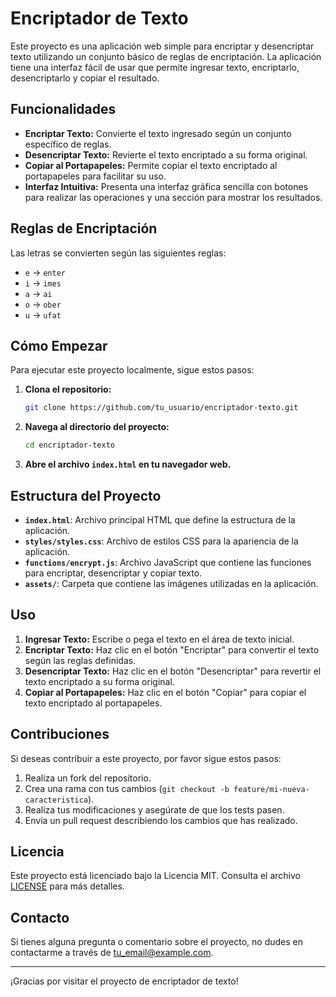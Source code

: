 # Encriptador de Texto

Este proyecto es una aplicación web simple para encriptar y desencriptar texto utilizando un conjunto básico de reglas de encriptación. La aplicación tiene una interfaz fácil de usar que permite ingresar texto, encriptarlo, desencriptarlo y copiar el resultado.

## Funcionalidades

- **Encriptar Texto:** Convierte el texto ingresado según un conjunto específico de reglas.
- **Desencriptar Texto:** Revierte el texto encriptado a su forma original.
- **Copiar al Portapapeles:** Permite copiar el texto encriptado al portapapeles para facilitar su uso.
- **Interfaz Intuitiva:** Presenta una interfaz gráfica sencilla con botones para realizar las operaciones y una sección para mostrar los resultados.

## Reglas de Encriptación

Las letras se convierten según las siguientes reglas:
- `e` → `enter`
- `i` → `imes`
- `a` → `ai`
- `o` → `ober`
- `u` → `ufat`

## Cómo Empezar

Para ejecutar este proyecto localmente, sigue estos pasos:

1. **Clona el repositorio:**

    ```bash
    git clone https://github.com/tu_usuario/encriptador-texto.git
    ```

2. **Navega al directorio del proyecto:**

    ```bash
    cd encriptador-texto
    ```

3. **Abre el archivo `index.html` en tu navegador web.**

## Estructura del Proyecto

- **`index.html`**: Archivo principal HTML que define la estructura de la aplicación.
- **`styles/styles.css`**: Archivo de estilos CSS para la apariencia de la aplicación.
- **`functions/encrypt.js`**: Archivo JavaScript que contiene las funciones para encriptar, desencriptar y copiar texto.
- **`assets/`**: Carpeta que contiene las imágenes utilizadas en la aplicación.

## Uso

1. **Ingresar Texto:** Escribe o pega el texto en el área de texto inicial.
2. **Encriptar Texto:** Haz clic en el botón "Encriptar" para convertir el texto según las reglas definidas.
3. **Desencriptar Texto:** Haz clic en el botón "Desencriptar" para revertir el texto encriptado a su forma original.
4. **Copiar al Portapapeles:** Haz clic en el botón "Copiar" para copiar el texto encriptado al portapapeles.

## Contribuciones

Si deseas contribuir a este proyecto, por favor sigue estos pasos:
1. Realiza un fork del repositorio.
2. Crea una rama con tus cambios (`git checkout -b feature/mi-nueva-caracteristica`).
3. Realiza tus modificaciones y asegúrate de que los tests pasen.
4. Envía un pull request describiendo los cambios que has realizado.

## Licencia

Este proyecto está licenciado bajo la Licencia MIT. Consulta el archivo [LICENSE](LICENSE) para más detalles.

## Contacto

Si tienes alguna pregunta o comentario sobre el proyecto, no dudes en contactarme a través de [tu_email@example.com](mailto:tu_email@example.com).

---

¡Gracias por visitar el proyecto de encriptador de texto!
